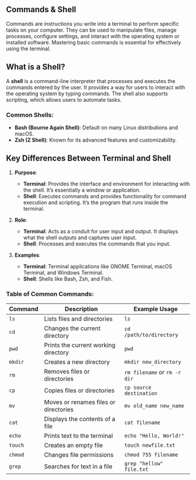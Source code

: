 ## Commands & Shell

Commands are instructions you write into a terminal to perform specific tasks on your computer. They can be used to manipulate files, manage processes, configure settings, and interact with the operating system or installed software. Mastering basic commands is essential for effectively using the terminal.

## What is a Shell?

A **shell** is a command-line interpreter that processes and executes the commands entered by the user. It provides a way for users to interact with the operating system by typing commands. The shell also supports scripting, which allows users to automate tasks.

### Common Shells:
- **Bash (Bourne Again Shell)**: Default on many Linux distributions and macOS.
- **Zsh (Z Shell)**: Known for its advanced features and customizability.

## Key Differences Between Terminal and Shell

1. **Purpose**:
   - **Terminal**: Provides the interface and environment for interacting with the shell. It’s essentially a window or application.
   - **Shell**: Executes commands and provides functionality for command execution and scripting. It’s the program that runs inside the terminal.

2. **Role**:
   - **Terminal**: Acts as a conduit for user input and output. It displays what the shell outputs and captures user input.
   - **Shell**: Processes and executes the commands that you input.

3. **Examples**:
   - **Terminal**: Terminal applications like GNOME Terminal, macOS Terminal, and Windows Terminal.
   - **Shell**: Shells like Bash, Zsh, and Fish.


### Table of Common Commands:

| Command | Description                           | Example Usage                |
|---------|---------------------------------------|------------------------------|
| `ls`    | Lists files and directories           | `ls`                         |
| `cd`    | Changes the current directory         | `cd /path/to/directory`      |
| `pwd`   | Prints the current working directory  | `pwd`                        |
| `mkdir` | Creates a new directory               | `mkdir new_directory`        |
| `rm`    | Removes files or directories          | `rm filename` or `rm -r dir` |
| `cp`    | Copies files or directories           | `cp source destination`      |
| `mv`    | Moves or renames files or directories | `mv old_name new_name`       |
| `cat`   | Displays the contents of a file       | `cat filename`               |
| `echo`  | Prints text to the terminal           | `echo "Hello, World!"`       |
| `touch` | Creates an empty file                 | `touch newfile.txt`          |
| `chmod` | Changes file permissions              | `chmod 755 filename`         |
| `grep`  | Searches for text in a file           | `grep "hellow" file.txt`     |


